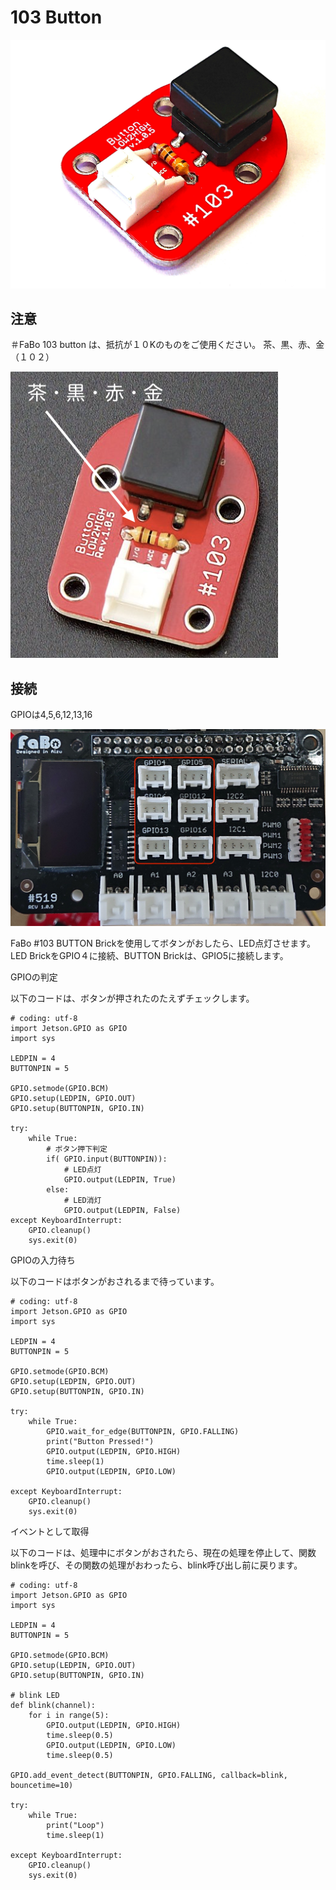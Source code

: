 # 103 Button

![](./../img/103_BUTTON/button103.jpg)

## 注意

＃FaBo 103 button は、抵抗が１０Kのものをご使用ください。
茶、黒、赤、金（１０２）

![](./../img/103_BUTTON/103_Button_102.png)

## 接続

GPIOは4,5,6,12,13,16

![](./../img/share/gpio_pin.jpg)


FaBo #103 BUTTON Brickを使用してボタンがおしたら、LED点灯させます。
LED BrickをGPIO４に接続、BUTTON Brickは、GPIO5に接続します。


GPIOの判定

以下のコードは、ボタンが押されたのたえずチェックします。

```
# coding: utf-8
import Jetson.GPIO as GPIO
import sys

LEDPIN = 4
BUTTONPIN = 5

GPIO.setmode(GPIO.BCM)
GPIO.setup(LEDPIN, GPIO.OUT)
GPIO.setup(BUTTONPIN, GPIO.IN)

try:
    while True:
        # ボタン押下判定
        if( GPIO.input(BUTTONPIN)):
            # LED点灯
            GPIO.output(LEDPIN, True)
        else:
            # LED消灯
            GPIO.output(LEDPIN, False)
except KeyboardInterrupt:
    GPIO.cleanup()
    sys.exit(0)
```


GPIOの入力待ち

以下のコードはボタンがおされるまで待っています。

```
# coding: utf-8
import Jetson.GPIO as GPIO
import sys

LEDPIN = 4
BUTTONPIN = 5

GPIO.setmode(GPIO.BCM)
GPIO.setup(LEDPIN, GPIO.OUT)
GPIO.setup(BUTTONPIN, GPIO.IN)

try:
    while True:
		GPIO.wait_for_edge(BUTTONPIN, GPIO.FALLING)
		print("Button Pressed!")
		GPIO.output(LEDPIN, GPIO.HIGH)
		time.sleep(1)
		GPIO.output(LEDPIN, GPIO.LOW)

except KeyboardInterrupt:
    GPIO.cleanup()
    sys.exit(0)
```

イベントとして取得

以下のコードは、処理中にボタンがおされたら、現在の処理を停止して、関数blinkを呼び、その関数の処理がおわったら、blink呼び出し前に戻ります。

```
# coding: utf-8
import Jetson.GPIO as GPIO
import sys

LEDPIN = 4
BUTTONPIN = 5

GPIO.setmode(GPIO.BCM)
GPIO.setup(LEDPIN, GPIO.OUT)
GPIO.setup(BUTTONPIN, GPIO.IN)

# blink LED 
def blink(channel):
    for i in range(5):
        GPIO.output(LEDPIN, GPIO.HIGH)
        time.sleep(0.5)
        GPIO.output(LEDPIN, GPIO.LOW)
        time.sleep(0.5)

GPIO.add_event_detect(BUTTONPIN, GPIO.FALLING, callback=blink, bouncetime=10)

try:
    while True:
    	print("Loop")
		time.sleep(1)

except KeyboardInterrupt:
    GPIO.cleanup()
    sys.exit(0)
```